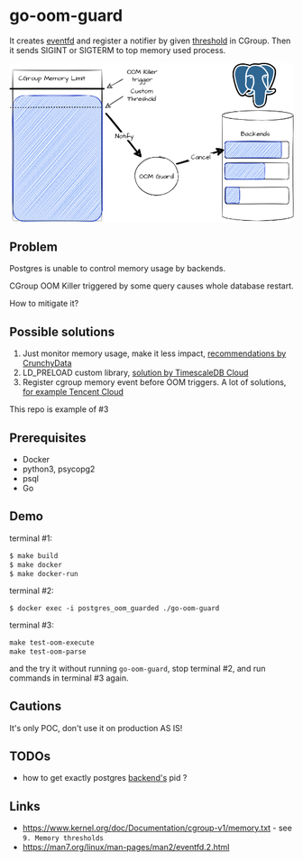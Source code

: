 # go-oom-guard

It creates [eventfd](https://man7.org/linux/man-pages/man2/eventfd.2.html) and register a notifier by given [threshold](https://lwn.net/Articles/529927/) in CGroup.
Then it sends SIGINT or SIGTERM to top memory used process.

![](demo/OOM_Guard.drawio.png)

## Problem
Postgres is unable to control memory usage by backends.

CGroup OOM Killer triggered by some query causes whole database restart.

How to mitigate it?

## Possible solutions

1. Just monitor memory usage, make it less impact, [recommendations by CrunchyData](https://www.crunchydata.com/blog/deep-postgresql-thoughts-the-linux-assassin)
2. LD_PRELOAD custom library, [solution by TimescaleDB Cloud](https://www.postgresql.eu/events/pgconfde2022/sessions/session/3692/slides/309/pgconf_de_2022_kliukin_talk.pdf)
3. Register cgroup memory event before OOM triggers. A lot of solutions, [for example Tencent Cloud](https://www.tencentcloud.com/document/product/457/38709)

This repo is example of #3

## Prerequisites

- Docker
- python3, psycopg2
- psql
- Go

## Demo
terminal #1:
```
$ make build
$ make docker
$ make docker-run
```
terminal #2:
```
$ docker exec -i postgres_oom_guarded ./go-oom-guard
```
terminal #3:
```
make test-oom-execute
make test-oom-parse
```

and the try it without running `go-oom-guard`, stop terminal #2, and run commands in terminal #3 again.

## Cautions
It's only POC, don't use it on production AS IS!

## TODOs
- how to get exactly postgres [backend's](https://www.interdb.jp/pg/pgsql02.html#:~:text=A%20backend%20process%2C%20which%20is,when%20the%20client%20gets%20disconnected.) pid ?

## Links

- https://www.kernel.org/doc/Documentation/cgroup-v1/memory.txt - see `9. Memory thresholds`
- https://man7.org/linux/man-pages/man2/eventfd.2.html